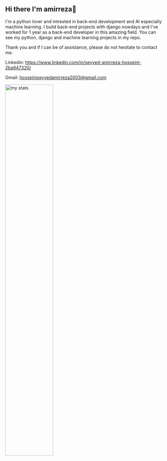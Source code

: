 ## Hi there I'm amirreza👋

I'm a python lover and intrested in back-end development and AI especially machine learning.
I build back-end projects with django nowdays and I've worked for 1 year as a back-end developer in this amazing field.
You can see my python, django and machine learning projects in my repo. 

Thank you and if I can be of assistance, please do not hesitate to contact me.

Linkedin: https://www.linkedin.com/in/seyyed-amirreza-hosseini-2ba947320/

Gmail: hosseiniseyyedamirreza2003@gmail.com

<img alt="my stats" align="left" width="55%" src="https://github-readme-stats.vercel.app/api?username=seyyed-amirreza-hosseini&show_icons=true&theme=cobalt"/>
